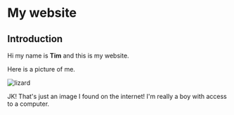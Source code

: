 My website
=====

Introduction
-----

Hi my name is **Tim** and this is my website.

Here is a picture of me.

![lizard](https://images.app.goo.gl/woCKELdbUPT9br6M9)

JK! That's just an image I found on the internet! I'm really a boy with access to a computer.

